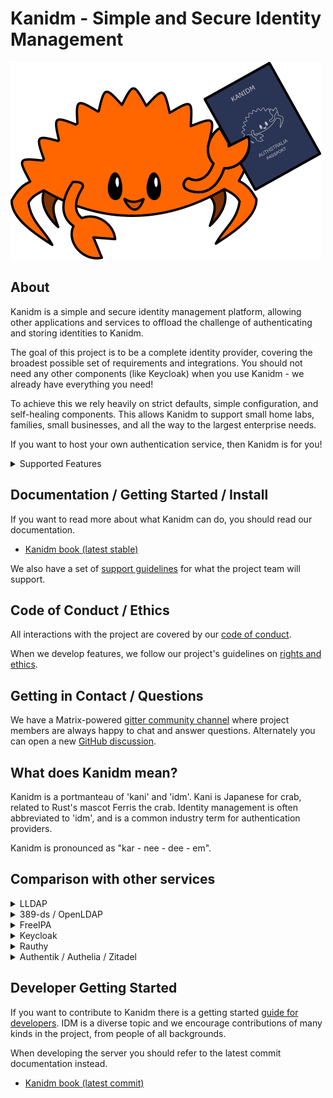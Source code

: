 # Kanidm - Simple and Secure Identity Management

![Kanidm Logo](artwork/logo-small.png)

## About

Kanidm is a simple and secure identity management platform, allowing other applications and services to offload the
challenge of authenticating and storing identities to Kanidm.

The goal of this project is to be a complete identity provider, covering the broadest possible set of requirements and
integrations. You should not need any other components (like Keycloak) when you use Kanidm - we already have everything
you need!

To achieve this we rely heavily on strict defaults, simple configuration, and self-healing components. This allows
Kanidm to support small home labs, families, small businesses, and all the way to the largest enterprise needs.

If you want to host your own authentication service, then Kanidm is for you!

<details>
  <summary>Supported Features</summary>

Kanidm supports:

- Passkeys (WebAuthn) for secure cryptographic authentication
  - Attested passkeys for high security environments
- OAuth2/OIDC authentication provider for SSO
- Application Portal allowing easy access to linked applications
- Linux/Unix integration with TPM protected offline authentication
- SSH key distribution to Linux/Unix systems
- RADIUS for network and VPN authentication
- Read-only LDAPs gateway for Legacy Systems
- Complete CLI tooling for Administration
- Two node high availability using database replication
- A WebUI for user self-service

</details>

## Documentation / Getting Started / Install

If you want to read more about what Kanidm can do, you should read our documentation.

- [Kanidm book (latest stable)](https://kanidm.github.io/kanidm/stable/)

We also have a set of [support guidelines](https://github.com/kanidm/kanidm/blob/master/book/src/support.md) for what
the project team will support.

## Code of Conduct / Ethics

All interactions with the project are covered by our [code of conduct].

When we develop features, we follow our project's guidelines on [rights and ethics].

[code of conduct]: https://github.com/kanidm/kanidm/blob/master/CODE_OF_CONDUCT.md
[rights and ethics]: https://github.com/kanidm/kanidm/blob/master/book/src/developers/developer_ethics.md

## Getting in Contact / Questions

We have a Matrix-powered [gitter community channel] where project members are always happy to chat and answer questions.
Alternately you can open a new [GitHub discussion].

[gitter community channel]: https://app.gitter.im/#/room/#kanidm_community:gitter.im
[github discussion]: https://github.com/kanidm/kanidm/discussions

## What does Kanidm mean?

Kanidm is a portmanteau of 'kani' and 'idm'. Kani is Japanese for crab, related to Rust's mascot Ferris the crab.
Identity management is often abbreviated to 'idm', and is a common industry term for authentication providers.

Kanidm is pronounced as "kar - nee - dee - em".

## Comparison with other services

<details> <summary>LLDAP</summary>

[LLDAP](https://github.com/nitnelave/lldap) is a similar project focused on providing a small, easy-to-administer LDAP
server with a web administration portal. Both LLDAP and Kanidm use the
[Kanidm LDAP bindings](https://github.com/kanidm/ldap3) and share many common design ideas.

The primary advantage of Kanidm over LLDAP is its broader built-in feature set, including native support for OAuth2 and
OIDC. In contrast, LLDAP requires integration with an external portal like Keycloak to provide these features. However,
LLDAP’s simplicity — offering fewer features — can make it easier to deploy and manage for certain use cases.

While LLDAP provides a simple Web UI as the main user management interface, Kanidm currently offers administrative
functionality primarily via its CLI, with its Web UI designed more for user interactions than for administration.

If Kanidm feels too complex for your needs, LLDAP is a smaller and simpler alternative. But if you want a more
feature-rich solution out of the box, Kanidm will likely be a better fit.

</details>

<details> <summary>389-ds / OpenLDAP</summary>

Both 389 Directory Server (389-ds) and OpenLDAP are general-purpose LDAP servers. They provide LDAP functionality only,
so you must supply your own Identity Management (IDM) components—such as an OIDC portal, self-service web UI,
command-line tools for administration, and more.

If you require maximum customization of your LDAP deployment, 389-ds or OpenLDAP may be better choices. However, if you
prefer an easy-to-set-up service focused specifically on IDM, Kanidm is a superior option.

Kanidm draws inspiration from both 389-ds and OpenLDAP and already matches or exceeds 389-ds in directory service
performance and scalability, while offering a richer feature set.

</details>

<details> <summary>FreeIPA</summary>

FreeIPA is a comprehensive identity management system for Linux/Unix, bundling many services including LDAP, Kerberos,
DNS, and a Certificate Authority.

However, FreeIPA is complex, consisting of numerous components and configurations, which leads to higher resource usage
and administrative overhead during setup and upgrades.

Kanidm aims to offer the feature richness of FreeIPA but with a lighter resource footprint and simpler management. In
benchmarks with 3,000 users and 1,500 groups, Kanidm demonstrated approximately three times faster search operations and
five times faster modifications and additions (results may vary, but Kanidm generally outperforms FreeIPA in speed).

If you want a full IDM solution that’s easier to manage and more efficient, Kanidm is worth considering.

</details>

<details> <summary>Keycloak</summary>

[Keycloak](https://github.com/keycloak/keycloak) is an OIDC/OAuth2/SAML provider that can layer WebAuthn authentication
on top of existing IDM systems. Although it can operate as a stand-alone IDM solution, it is commonly used alongside an
LDAP server or similar backend.

Deploying Keycloak requires significant configuration and expertise. Its extensive customization options for
authentication workflows can make initial setup challenging.

Kanidm does not require Keycloak to provide OAuth2 and other services. It integrates many of these capabilities in a
simpler, more streamlined way right out of the box.

</details> <details> <summary>Rauthy</summary>

[Rauthy](https://github.com/sebadob/rauthy) is a minimal OIDC provider supporting WebAuthn—using some of the same
libraries as Kanidm.

However, Rauthy focuses exclusively on OIDC and does not support additional use cases such as RADIUS or Unix
authentication.

If you need a minimal OIDC-only provider, Rauthy is an excellent choice. But if you require a broader feature set,
Kanidm is the better option.

</details>

<details> <summary>Authentik / Authelia / Zitadel</summary>

[Authentik](https://github.com/goauthentik/authentik) (written in Python),
[Authelia](https://github.com/authelia/authelia), and [Zitadel](https://github.com/zitadel/zitadel) (both written in Go)
are IDM providers similar to Kanidm in many respects. However, all three have weaker support for Unix authentication and
do not provide the advanced authentication policies or WebAuthn Attestation capabilities that Kanidm offers.

Additionally, these projects rely on external SQL databases such as PostgreSQL, which can introduce potential single
points of failure and performance bottlenecks. In contrast, Kanidm uses its own high-performance database and
replication system, developed based on enterprise LDAP server experience.

</details>

## Developer Getting Started

If you want to contribute to Kanidm there is a getting started [guide for developers]. IDM is a diverse topic and we
encourage contributions of many kinds in the project, from people of all backgrounds.

When developing the server you should refer to the latest commit documentation instead.

- [Kanidm book (latest commit)](https://kanidm.github.io/kanidm/master/)

[guide for developers]: https://kanidm.github.io/kanidm/master/developers/index.html
